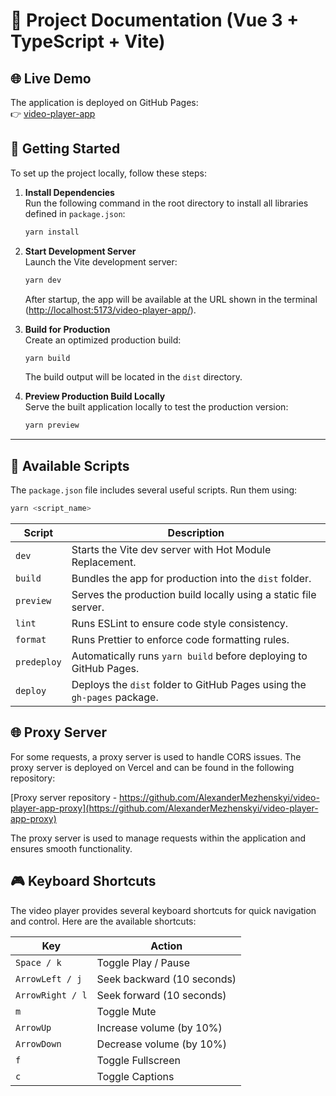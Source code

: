 # 📘 Project Documentation (Vue 3 + TypeScript + Vite)

## 🌐 Live Demo

The application is deployed on GitHub Pages:  
👉 [video-player-app](https://alexandermezhenskyi.github.io/video-player-app)

## 🚀 Getting Started

To set up the project locally, follow these steps:

1. **Install Dependencies**  
   Run the following command in the root directory to install all libraries defined in `package.json`:

   ```bash
   yarn install
   ```

2. **Start Development Server**  
   Launch the Vite development server:

   ```bash
   yarn dev
   ```

   After startup, the app will be available at the URL shown in the terminal ([http://localhost:5173/video-player-app/](http://localhost:5173/video-player-app/)).

3. **Build for Production**  
   Create an optimized production build:

   ```bash
   yarn build
   ```

   The build output will be located in the `dist` directory.

4. **Preview Production Build Locally**  
   Serve the built application locally to test the production version:

   ```bash
   yarn preview
   ```

---

## 🧩 Available Scripts

The `package.json` file includes several useful scripts. Run them using:

```bash
yarn <script_name>
```

| Script      | Description                                                             |
| ----------- | ----------------------------------------------------------------------- |
| `dev`       | Starts the Vite dev server with Hot Module Replacement.                 |
| `build`     | Bundles the app for production into the `dist` folder.                  |
| `preview`   | Serves the production build locally using a static file server.         |
| `lint`      | Runs ESLint to ensure code style consistency.                           |
| `format`    | Runs Prettier to enforce code formatting rules.                         |
| `predeploy` | Automatically runs `yarn build` before deploying to GitHub Pages.       |
| `deploy`    | Deploys the `dist` folder to GitHub Pages using the `gh-pages` package. |

## 🌐 Proxy Server
For some requests, a proxy server is used to handle CORS issues. The proxy server is deployed on Vercel and can be found in the following repository:

[Proxy server repository - https://github.com/AlexanderMezhenskyi/video-player-app-proxy](https://github.com/AlexanderMezhenskyi/video-player-app-proxy)

The proxy server is used to manage requests within the application and ensures smooth functionality.

## 🎮 Keyboard Shortcuts

The video player provides several keyboard shortcuts for quick navigation and control. Here are the available shortcuts:

| Key              | Action                     |
| ---------------- | -------------------------- |
| `Space / k`      | Toggle Play / Pause        |
| `ArrowLeft / j`  | Seek backward (10 seconds) |
| `ArrowRight / l` | Seek forward (10 seconds)  |
| `m`              | Toggle Mute                |
| `ArrowUp`        | Increase volume (by 10%)   |
| `ArrowDown`      | Decrease volume (by 10%)   |
| `f`              | Toggle Fullscreen          |
| `c`              | Toggle Captions            |
